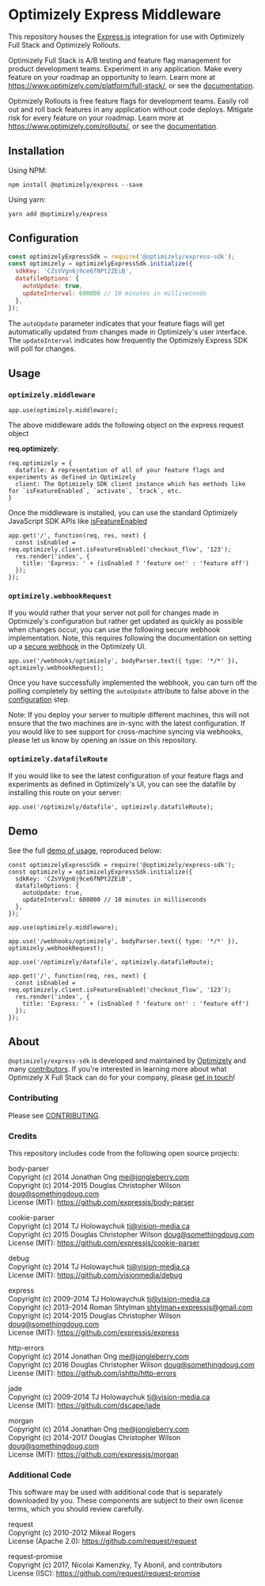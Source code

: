 # Optimizely Express Middleware

This repository houses the [Express.js](http://expressjs.com/) integration for use with Optimizely Full Stack and Optimizely Rollouts.

Optimizely Full Stack is A/B testing and feature flag management for product development teams. Experiment in any application. Make every feature on your roadmap an opportunity to learn. Learn more at https://www.optimizely.com/platform/full-stack/, or see the [documentation](https://docs.developers.optimizely.com/full-stack/docs).

Optimizely Rollouts is free feature flags for development teams. Easily roll out and roll back features in any application without code deploys. Mitigate risk for every feature on your roadmap. Learn more at https://www.optimizely.com/rollouts/, or see the [documentation](https://docs.developers.optimizely.com/rollouts/docs).

## Installation
Using NPM:
```
npm install @optimizely/express --save
```

Using yarn:
```
yarn add @optimizely/express
```

## Configuration
```javascript
const optimizelyExpressSdk = require('@optimizely/express-sdk');
const optimizely = optimizelyExpressSdk.initialize({
  sdkKey: 'CZsVVgn6j9ce6fNPt2ZEiB',
  datafileOptions: {
    autoUpdate: true,
    updateInterval: 600000 // 10 minutes in milliseconds
  },
});
```

The `autoUpdate` parameter indicates that your feature flags will get automatically updated from changes made in Optimizely's user interface. The `updateInterval` indicates how frequently the Optimizely Express SDK will poll for changes.

## Usage

### `optimizely.middleware`
```
app.use(optimizely.middleware);
```
The above middleware adds the following object on the express request object

**req.optimizely**:
```
req.optimizely = {
  datafile: A representation of all of your feature flags and experiments as defined in Optimizely
  client: The Optimizely SDK client instance which has methods like for `isFeatureEnabled`, `activate`, `track`, etc.
}
```

Once the middleware is installed, you can use the standard Optimizely JavaScript SDK APIs like [isFeatureEnabled](https://docs.developers.optimizely.com/rollouts/docs/is-feature-enabled)

```
app.get('/', function(req, res, next) {
  const isEnabled = req.optimizely.client.isFeatureEnabled('checkout_flow', '123');
  res.render('index', {
    title: 'Express: ' + (isEnabled ? 'feature on!' : 'feature off')
  });
});
```

### `optimizely.webhookRequest`
If you would rather that your server not poll for changes made in Optimizely's configuration but rather get updated as quickly as possible when changes occur, you can use the following secure webhook implementation. Note, this requires following the documentation on setting up a [secure webhook](https://docs.developers.optimizely.com/rollouts/docs/webhooks) in the Optimizely UI.
```
app.use('/webhooks/optimizely', bodyParser.text({ type: '*/*' }), optimizely.webhookRequest);
```
Once you have successfully implemented the webhook, you can turn off the polling completely by setting the `autoUpdate` attribute to false above in the [configuration](#Configuration) step.

Note: If you deploy your server to multiple different machines, this will not ensure that the two machines are in-sync with the latest configuration. If you would like to see support for cross-machine syncing via webhooks, please let us know by opening an issue on this repository.

### `optimizely.datafileRoute`
If you would like to see the latest configuration of your feature flags and experiments as defined in Optimizely's UI, you can see the datafile by installing this route on your server:
```
app.use('/optimizely/datafile', optimizely.datafileRoute);
```

## Demo
See the full [demo of usage](demo), reproduced below:
```
const optimizelyExpressSdk = require('@optimizely/express-sdk');
const optimizely = optimizelyExpressSdk.initialize({
  sdkKey: 'CZsVVgn6j9ce6fNPt2ZEiB',
  datafileOptions: {
    autoUpdate: true,
    updateInterval: 600000 // 10 minutes in milliseconds
  },
});

app.use(optimizely.middleware);

app.use('/webhooks/optimizely', bodyParser.text({ type: '*/*' }), optimizely.webhookRequest);

app.use('/optimizely/datafile', optimizely.datafileRoute);

app.get('/', function(req, res, next) {
  const isEnabled = req.optimizely.client.isFeatureEnabled('checkout_flow', '123');
  res.render('index', {
    title: 'Express: ' + (isEnabled ? 'feature on!' : 'feature off')
  });
});
```


## About

`@optimizely/express-sdk` is developed and maintained by [Optimizely](https://optimizely.com) and many [contributors](https://github.com/optimizely/express-sdk/graphs/contributors). If you're interested in learning more about what Optimizely X Full Stack can do for your company, please [get in touch](mailto:eng@optimizely.com)!


### Contributing

Please see [CONTRIBUTING](CONTRIBUTING.md).

### Credits

This repository includes code from the following open source projects:

body-parser	<br/>
Copyright (c) 2014 Jonathan Ong <me@jongleberry.com> <br/>
Copyright (c) 2014-2015 Douglas Christopher Wilson <doug@somethingdoug.com> <br/>
License (MIT): https://github.com/expressjs/body-parser <br/>

cookie-parser <br/>
Copyright (c) 2014 TJ Holowaychuk <tj@vision-media.ca> <br/>
Copyright (c) 2015 Douglas Christopher Wilson <doug@somethingdoug.com> <br/>
License (MIT): https://github.com/expressjs/cookie-parser <br/>

debug <br/>
Copyright (c) 2014 TJ Holowaychuk <tj@vision-media.ca> <br/>
License (MIT): https://github.com/visionmedia/debug <br/>

express	<br/>
Copyright (c) 2009-2014 TJ Holowaychuk <tj@vision-media.ca> <br/>
Copyright (c) 2013-2014 Roman Shtylman <shtylman+expressjs@gmail.com> <br/>
Copyright (c) 2014-2015 Douglas Christopher Wilson <doug@somethingdoug.com> <br/>
License (MIT): https://github.com/expressjs/express <br/>

http-errors	<br/>
Copyright (c) 2014 Jonathan Ong me@jongleberry.com <br/>
Copyright (c) 2016 Douglas Christopher Wilson doug@somethingdoug.com <br/>
License (MIT): https://github.com/jshttp/http-errors <br/>

jade <br/>
Copyright (c) 2009-2014 TJ Holowaychuk <tj@vision-media.ca> <br/>
License (MIT): https://github.com/dscape/jade <br/>

morgan <br/>
Copyright (c) 2014 Jonathan Ong <me@jongleberry.com> <br/>
Copyright (c) 2014-2017 Douglas Christopher Wilson <doug@somethingdoug.com> <br/>
License (MIT): https://github.com/expressjs/morgan <br/>

### Additional Code

This software may be used with additional code that is separately downloaded by you. These components are subject to their own license terms, which you should review carefully.

request <br/>
Copyright (c)  2010-2012 Mikeal Rogers <br/>
License (Apache 2.0): https://github.com/request/request <br/>

request-promise <br/>
Copyright (c)  2017, Nicolai Kamenzky, Ty Abonil, and contributors <br/>
License (ISC): https://github.com/request/request-promise <br/>

